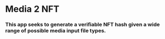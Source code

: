 # Media 2 NFT
### This app seeks to generate a verifiable NFT hash given a wide range of possible media input file types.
